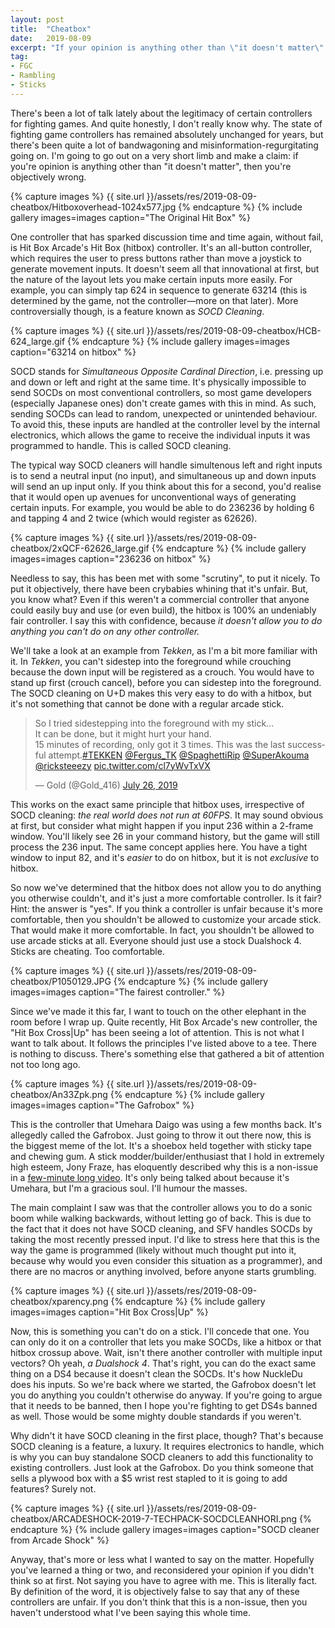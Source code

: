```yaml
---
layout: post
title:  "Cheatbox"
date:   2019-08-09
excerpt: "If your opinion is anything other than \"it doesn't matter\" then you're objectively wrong."
tag:
- FGC
- Rambling
- Sticks
---
```


There's been a lot of talk lately about the legitimacy of certain controllers for fighting games. And quite honestly, I don't really know why. The state of fighting game controllers has remained absolutely unchanged for years, but there's been quite a lot of bandwagoning and misinformation-regurgitating going on. I'm going to go out on a very short limb and make a claim: if you're opinion is anything other than "it doesn't matter", then you're objectively wrong.

{% capture images %}
    {{ site.url }}/assets/res/2019-08-09-cheatbox/Hitboxoverhead-1024x577.jpg
{% endcapture %}
{% include gallery images=images caption="The Original Hit Box" %}

One controller that has sparked discussion time and time again, without fail, is Hit Box Arcade's Hit Box (hitbox) controller. It's an all-button controller, which requires the user to press buttons rather than move a joystick to generate movement inputs. It doesn't seem all that innovational at first, but the nature of the layout lets you make certain inputs more easily. For example, you can simply tap 624 in sequence to generate 63214 (this is determined by the game, not the controller—more on that later). More controversially though, is a feature known as _SOCD Cleaning_.

{% capture images %}
    {{ site.url }}/assets/res/2019-08-09-cheatbox/HCB-624_large.gif
{% endcapture %}
{% include gallery images=images caption="63214 on hitbox" %}

SOCD stands for _Simultaneous Opposite Cardinal Direction_, i.e. pressing up and down or left and right at the same time. It's physically impossible to send SOCDs on most conventional controllers, so most game developers (especially Japanese ones) don't create games with this in mind. As such, sending SOCDs can lead to random, unexpected or unintended behaviour. To avoid this, these inputs are handled at the controller level by the internal electronics, which allows the game to receive the individual inputs it was programmed to handle. This is called SOCD cleaning.

The typical way SOCD cleaners will handle simultenous left and right inputs is to send a neutral input (no input), and simultaneous up and down inputs will send an up input only. If you think about this for a second, you'd realise that it would open up avenues for unconventional ways of generating certain inputs. For example, you would be able to do 236236 by holding 6 and tapping 4 and 2 twice (which would register as 62626).

{% capture images %}
    {{ site.url }}/assets/res/2019-08-09-cheatbox/2xQCF-62626_large.gif
{% endcapture %}
{% include gallery images=images caption="236236 on hitbox" %}

Needless to say, this has been met with some "scrutiny", to put it nicely. To put it objectively, there have been crybabies whining that it's unfair. But, you know what? Even if this weren't a commercial controller that anyone could easily buy and use (or even build), the hitbox is 100% an undeniably fair controller. I say this with confidence, because _it doesn't allow you to do anything you can't do on any other controller._

We'll take a look at an example from _Tekken_, as I'm a bit more familiar with it. In _Tekken_, you can't sidestep into the foreground while crouching because the down input will be registered as a crouch. You would have to stand up first (crouch cancel), before you can sidestep into the foreground. The SOCD cleaning on U+D makes this very easy to do with a hitbox, but it's not something that cannot be done with a regular arcade stick.

<blockquote class="twitter-tweet tw-align-center"><p lang="en" dir="ltr">So I tried sidestepping into the foreground with my stick...<br>It can be done, but it might hurt your hand.<br>15 minutes of recording, only got it 3 times. This was the last successful attempt.<a href="https://twitter.com/hashtag/TEKKEN?src=hash&amp;ref_src=twsrc%5Etfw">#TEKKEN</a> <a href="https://twitter.com/Fergus_TK?ref_src=twsrc%5Etfw">@Fergus_TK</a> <a href="https://twitter.com/SpaghettiRip?ref_src=twsrc%5Etfw">@SpaghettiRip</a> <a href="https://twitter.com/SuperAkouma?ref_src=twsrc%5Etfw">@SuperAkouma</a> <a href="https://twitter.com/ricksteeezy?ref_src=twsrc%5Etfw">@ricksteeezy</a> <a href="https://t.co/cl7yWvTxVX">pic.twitter.com/cl7yWvTxVX</a></p>&mdash; Gold (@Gold_416) <a href="https://twitter.com/Gold_416/status/1154675291614273537?ref_src=twsrc%5Etfw">July 26, 2019</a></blockquote> <script async src="https://platform.twitter.com/widgets.js" charset="utf-8"></script> 

This works on the exact same principle that hitbox uses, irrespective of SOCD cleaning: _the real world does not run at 60FPS_. It may sound obvious at first, but consider what might happen if you input 236 within a 2-frame window. You'll likely see 26 in your command history, but the game will still process the 236 input. The same concept applies here. You have a tight window to input 82, and it's _easier_ to do on hitbox, but it is not _exclusive_ to hitbox. 

So now we've determined that the hitbox does not allow you to do anything you otherwise couldn't, and it's just a more comfortable controller. Is it fair? Hint: the answer is "yes". If you think a controller is unfair because it's more comfortable, then you shouldn't be allowed to customize your arcade stick. That would make it more comfortable. In fact, you shouldn't be allowed to use arcade sticks at all. Everyone should just use a stock Dualshock 4. Sticks are cheating. Too comfortable.

{% capture images %}
    {{ site.url }}/assets/res/2019-08-09-cheatbox/P1050129.JPG
{% endcapture %}
{% include gallery images=images caption="The fairest controller." %}

Since we've made it this far, I want to touch on the other elephant in the room before I wrap up. Quite recently, Hit Box Arcade's new controller, the "Hit Box Cross\|Up" has been seeing a lot of attention. This is not what I want to talk about. It follows the principles I've listed above to a tee. There is nothing to discuss. There's something else that gathered a bit of attention not too long ago.

{% capture images %}
    {{ site.url }}/assets/res/2019-08-09-cheatbox/An33Zpk.png
{% endcapture %}
{% include gallery images=images caption="The Gafrobox" %}

This is the controller that Umehara Daigo was using a few months back. It's allegedly called the Gafrobox. Just going to throw it out there now, this is the biggest meme of the lot. It's a shoebox held together with sticky tape and chewing gum. A stick modder/builder/enthusiast that I hold in extremely high esteem, Jony Fraze, has eloquently described why this is a non-issue in a [few-minute long video](https://youtu.be/OA-JJrz-fhM). It's only being talked about because it's Umehara, but I'm a gracious soul. I'll humour the masses.

The main complaint I saw was that the controller allows you to do a sonic boom while walking backwards, without letting go of back. This is due to the fact that it does not have SOCD cleaning, and SFV handles SOCDs by taking the most recently pressed input. I'd like to stress here that this is the way the game is programmed (likely without much thought put into it, because why would you even consider this situation as a programmer), and there are no macros or anything involved, before anyone starts grumbling.

{% capture images %}
    {{ site.url }}/assets/res/2019-08-09-cheatbox/xparency.png
{% endcapture %}
{% include gallery images=images caption="Hit Box Cross|Up" %}

Now, this is something you can't do on a stick. I'll concede that one. You can only do it on a controller that lets you make SOCDs, like a hitbox or that hitbox crossup above. Wait, isn't there another controller with multiple input vectors? Oh yeah, _a Dualshock 4_. That's right, you can do the exact same thing on a DS4 because it doesn't clean the SOCDs. It's how NuckleDu does his inputs. So we're back where we started, the Gafrobox doesn't let you do anything you couldn't otherwise do anyway. If you're going to argue that it needs to be banned, then I hope you're fighting to get DS4s banned as well. Those would be some mighty double standards if you weren't.

Why didn't it have SOCD cleaning in the first place, though? That's because SOCD cleaning is a feature, a luxury. It requires electronics to handle, which is why you can buy standalone SOCD cleaners to add this functionality to existing controllers. Just look at the Gafrobox. Do you think someone that sells a plywood box with a $5 wrist rest stapled to it is going to add features? Surely not.

{% capture images %}
    {{ site.url }}/assets/res/2019-08-09-cheatbox/ARCADESHOCK-2019-7-TECHPACK-SOCDCLEANHORI.png
{% endcapture %}
{% include gallery images=images caption="SOCD cleaner from Arcade Shock" %}

Anyway, that's more or less what I wanted to say on the matter. Hopefully you've learned a thing or two, and reconsidered your opinion if you didn't think so at first. Not saying you have to agree with me. This is literally fact. By definition of the word, it is objectively false to say that any of these controllers are unfair. If you don't think that this is a non-issue, then you haven't understood what I've been saying this whole time.
